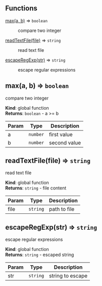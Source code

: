 ## Functions

<dl>
<dt><a href="#max">max(a, b)</a> ⇒ <code>boolean</code></dt>
<dd><p>compare two integer</p>
</dd>
<dt><a href="#readTextFile">readTextFile(file)</a> ⇒ <code>string</code></dt>
<dd><p>read text file</p>
</dd>
<dt><a href="#escapeRegExp">escapeRegExp(str)</a> ⇒ <code>string</code></dt>
<dd><p>escape regular expressions</p>
</dd>
</dl>

<a name="max"></a>

## max(a, b) ⇒ <code>boolean</code>
compare two integer

**Kind**: global function  
**Returns**: <code>boolean</code> - a >= b  

| Param | Type | Description |
| --- | --- | --- |
| a | <code>number</code> | first value |
| b | <code>number</code> | second value |

<a name="readTextFile"></a>

## readTextFile(file) ⇒ <code>string</code>
read text file

**Kind**: global function  
**Returns**: <code>string</code> - file content  

| Param | Type | Description |
| --- | --- | --- |
| file | <code>string</code> | path to file |

<a name="escapeRegExp"></a>

## escapeRegExp(str) ⇒ <code>string</code>
escape regular expressions

**Kind**: global function  
**Returns**: <code>string</code> - escaped string  

| Param | Type | Description |
| --- | --- | --- |
| str | <code>string</code> | string to escape |

